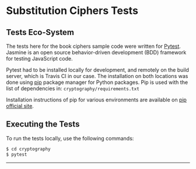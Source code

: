 # Substitution Ciphers Tests

## Tests Eco-System

The tests here for the book ciphers sample code were written for [Pytest][1].
Jasmine is an open source behavior-driven development (BDD) framework for testing JavaScript code.

Pytest had to be installed locally for development, and remotely on the build server, which is
Travis CI in our case. The installation on both locations was done using [pip][2] package manager
for Python packages. Pip is used with the list of dependencies in: `cryptography/requirements.txt`

Installation instructions of pip for various environments are available on [pip official site][3].

## Executing the Tests

To run the tests locally, use the following commands:

```bash
$ cd cryptography
$ pytest
```

---

[1]: https://pytest.org/
[2]: https://pypi.org/project/pip/
[3]: https://pip.pypa.io/en/stable/installing/
